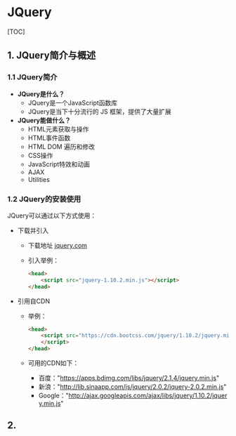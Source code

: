 # JQuery

[TOC]

## 1. JQuery简介与概述

### 1.1 JQuery简介

- **JQuery是什么？**
  - JQuery是一个JavaScript函数库
  - JQuery是当下十分流行的 JS 框架，提供了大量扩展
- **JQuery能做什么？**
  - HTML元素获取与操作
  - HTML事件函数
  - HTML DOM 遍历和修改
  - CSS操作
  - JavaScript特效和动画
  - AJAX
  - Utilities

### 1.2 JQuery的安装使用

JQuery可以通过以下方式使用：

- 下载并引入

  - 下载地址 [jquery.com](http://jquery.com/download/) 

  - 引入举例：

    ```html
    <head>
        <script src="jquery-1.10.2.min.js"></script>
    </head>
    ```

- 引用自CDN

  - 举例：

    ```html
    <head>
        <script src="https://cdn.bootcss.com/jquery/1.10.2/jquery.min.js">
        </script>
    </head>
    ```

  - 可用的CDN如下：

    - 百度："https://apps.bdimg.com/libs/jquery/2.1.4/jquery.min.js"
    - 新浪："http://lib.sinaapp.com/js/jquery/2.0.2/jquery-2.0.2.min.js"
    - Google："http://ajax.googleapis.com/ajax/libs/jquery/1.10.2/jquery.min.js"



## 2. 